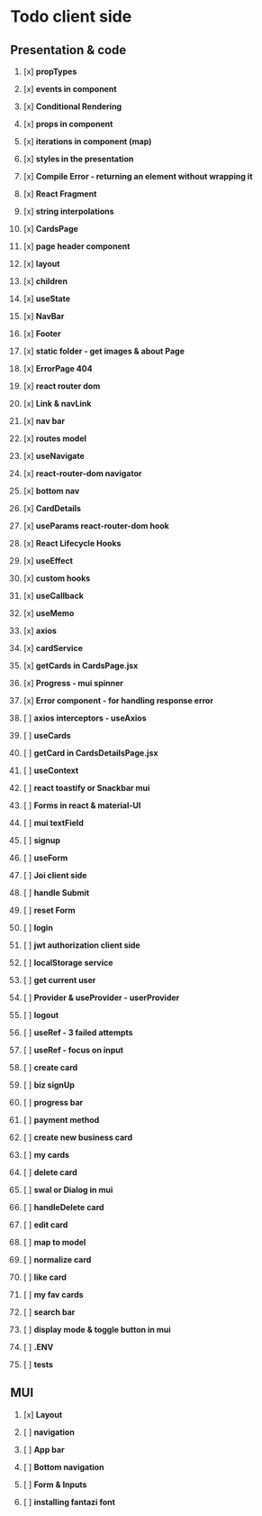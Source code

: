 # Todo client side

## Presentation & code

1.  [x] **propTypes**
2.  [x] **events in component**
3.  [x] **Conditional Rendering**
4.  [x] **props in component**
5.  [x] **iterations in component (map)**
6.  [x] **styles in the presentation**
7.  [x] **Compile Error - returning an element without wrapping it**
8.  [x] **React Fragment**
9.  [x] **string interpolations**

10. [x] **CardsPage**
11. [x] **page header component**
12. [x] **layout**
13. [x] **children**
14. [x] **useState**
15. [x] **NavBar**
16. [x] **Footer**

17. [x] **static folder - get images & about Page**
18. [x] **ErrorPage 404**
19. [x] **react router dom**
20. [x] **Link & navLink**
21. [x] **nav bar**
22. [x] **routes model**
23. [x] **useNavigate**

24. [x] **react-router-dom navigator**
25. [x] **bottom nav**
26. [x] **CardDetails**
27. [x] **useParams react-router-dom hook**

28. [x] **React Lifecycle Hooks**
29. [x] **useEffect**

30. [x] **custom hooks**
31. [x] **useCallback**
32. [x] **useMemo**

33. [x] **axios**
34. [x] **cardService**
35. [x] **getCards in CardsPage.jsx**
36. [x] **Progress - mui spinner**
37. [x] **Error component - for handling response error**
38. [ ] **axios interceptors - useAxios**
39. [ ] **useCards**
40. [ ] **getCard in CardsDetailsPage.jsx**

41. [ ] **useContext**
42. [ ] **react toastify or Snackbar mui**

43. [ ] **Forms in react & material-UI**
44. [ ] **mui textField**
45. [ ] **signup**
46. [ ] **useForm**
47. [ ] **Joi client side**
48. [ ] **handle Submit**
49. [ ] **reset Form**

50. [ ] **login**
51. [ ] **jwt authorization client side**
52. [ ] **localStorage service**
53. [ ] **get current user**
54. [ ] **Provider & useProvider - userProvider**
55. [ ] **logout**
56. [ ] **useRef - 3 failed attempts**
57. [ ] **useRef - focus on input**

58. [ ] **create card**

59. [ ] **biz signUp**
60. [ ] **progress bar**
61. [ ] **payment method**
62. [ ] **create new business card**
63. [ ] **my cards**

64. [ ] **delete card**
65. [ ] **swal or Dialog in mui**
66. [ ] **handleDelete card**

67. [ ] **edit card**
68. [ ] **map to model**
69. [ ] **normalize card**

70. [ ] **like card**
71. [ ] **my fav cards**

72. [ ] **search bar**
73. [ ] **display mode & toggle button in mui**
74. [ ] **.ENV**

75. [ ] **tests**

## MUI

1.  [x] **Layout**
2.  [ ] **navigation**
3.  [ ] **App bar**
4.  [ ] **Bottom navigation**
5.  [ ] **Form & Inputs**

6.  [ ] **installing fantazi font**
